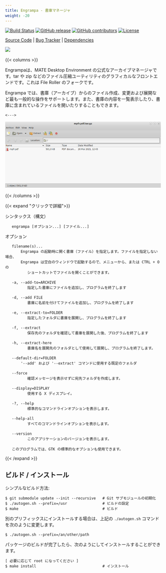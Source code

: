 ```yaml
---
title: Engrampa - 書庫マネージャ
weight: -20
---
```


<span class="badge-placeholder">[![Build Status](https://travis-ci.org/mate-desktop/engrampa.svg?branch=master)](https://travis-ci.org/github/mate-desktop/mate-desktop)</span>
<span class="badge-placeholder">[![GitHub release](https://img.shields.io/github/v/release/mate-desktop/engrampa)](https://github.com/mate-desktop/mate-desktop/releases/latest)</span>
<span class="badge-placeholder">[![GitHub contributors](https://img.shields.io/github/contributors/mate-desktop/engrampa)](https://github.com/mate-desktop/engrampa/graphs/contributors)</span>
<span class="badge-placeholder">[![License](https://img.shields.io/github/license/mate-desktop/engrampa)](https://github.com/mate-desktop/engrampa/blob/main/LICENSE)</span>

[Source Code](https://github.com/mate-desktop/engrampa) | [Bug Tracker](https://github.com/mate-desktop/engrampa/issues) | [Dependencies](https://github.com/mate-desktop/engrampa/blob/master/.build.yml)

![](https://raw.githubusercontent.com/mate-desktop/engrampa/master/data/icons/scalable/apps/engrampa.svg)

{{< columns >}}

Engrampaは、MATE Desktop Environment の公式なアーカイブマネージャです。tar や zip などのファイル圧縮ユーティリティのグラフィカルなフロントエンドです。これは File Roller のフォークです。

Engrampa では、書庫（アーカイブ）からのファイル作成、変更および展開など最も一般的な操作をサポートします。また、書庫の内容を一覧表示したり、書庫に含まれているファイルを開いたりすることもできます。

    <--->

![](/img/applications/engrampa-window.png)


{{< /columns >}}


{{< expand "クリックで詳細">}}

シンタックス（構文）

       engrampa [オプション...] [ファイル...]

オプション

       filename(s)...
           Engrampa の起動時に開く書庫（ファイル）を指定します。ファイルを指定しない場合、
           Engrampa は空白のウィンドウで起動するので、メニューから、または CTRL + O の
              ショートカットでファイルを開くことができます。

       -a, --add-to=ARCHIVE
              指定した書庫にファイルを追加し、プログラムを終了します

       -d, --add FILE
              書庫に名前を付けてファイルを追加し、プログラムを終了します

       -e, --extract-to=FOLDER
              指定したフォルダに書庫を展開し、プログラムを終了します

       -f, --extract
              保存先のフォルダを確認して書庫を展開した後、プログラムを終了します

       -h, --extract-here
              書庫名を展開先のフォルダとして使用して展開し、プログラムを終了します。

       --default-dir=FOLDER
           '--add' および '--extract' コマンドに使用する既定のフォルダ

       --force
              確認メッセージを表示せずに宛先フォルダを作成します。

       --display=DISPLAY
              使用する X ディスプレイ。

       -?, --help
              標準的なコマンドラインオプションを表示します。

       --help-all
              すべてのコマンドラインオプションを表示します。

       --version
              このアプリケーションのバージョンを表示します。

       このプログラムでは、GTK の標準的なオプションも使用できます。

{{< /expand >}}

## ビルド / インストール

シンプルなビルド方法:

```
$ git submodule update --init --recursive   # Git サブモジュールの初期化
$ ./autogen.sh --prefix=/usr                # ビルドの設定
$ make                                      # ビルド
```
別のプリフィックスにインストールする場合は、上記の `./autogen.sh` コマンドを次のように変更します。

```
$ ./autogen.sh --prefix=/an/other/path
```

パッケージのビルドが完了したら、次のようにしてインストールすることができます。

```
[ 必要に応じて root になってください ]
$ make install                              # インストール
```

